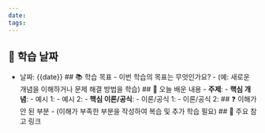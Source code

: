 ```yaml
---
date: 
tags:
---
```

## 📅 학습 날짜 
- 날짜: {{date}} ## 📚 학습 목표 - 이번 학습의 목표는 무엇인가요? - (예: 새로운 개념을 이해하거나 문제 해결 방법을 학습) ## 📝 오늘 배운 내용 - **주제**: - **핵심 개념**: - 예시 1: - 예시 2: - **핵심 이론/공식**: - 이론/공식 1: - 이론/공식 2: ## ❓ 이해가 안 된 부분 - (이해가 부족한 부분을 작성하여 복습 및 추가 학습 필요) ## 📌 주요 참고 링크